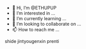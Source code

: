- 👋 Hi, I’m @ETHUPUP
- 👀 I’m interested in ...
- 🌱 I’m currently learning ...
- 💞️ I’m looking to collaborate on ...
- 📫 How to reach me ...

<!---
ETHUPUP/ETHUPUP is a ✨ special ✨ repository because its `README.md` (this file) appears on your GitHub profile.
You can click the Preview link to take a look at your changes.
--->


shide jintyougenxin prenti 
